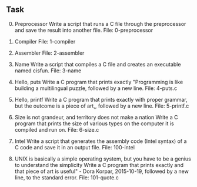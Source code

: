 ## Task
0. Preprocessor
Write a script that runs a C file through the preprocessor and save the result into another file.
File: 0-preprocessor
    
1. Compiler
File: 1-compiler
    
2. Assembler
File: 2-assembler
    
3. Name
Write a script that compiles a C file and creates an executable named cisfun.
File: 3-name
    
4. Hello, puts
Write a C program that prints exactly "Programming is like building a multilingual puzzle, followed by a new line.
File: 4-puts.c
    
5. Hello, printf
Write a C program that prints exactly with proper grammar, but the outcome is a piece of art,, followed by a new line.
File: 5-printf.c
    
6. Size is not grandeur, and territory does not make a nation
Write a C program that prints the size of various types on the computer it is compiled and run on.
File: 6-size.c
    
7. Intel
Write a script that generates the assembly code (Intel syntax) of a C code and save it in an output file.
File: 100-intel
    
8. UNIX is basically a simple operating system, but you have to be a genius to understand the simplicity
Write a C program that prints exactly and that piece of art is useful" - Dora Korpar, 2015-10-19, followed by a new line, to the standard error.
File: 101-quote.c
